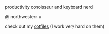 productivity conoisseur and keyboard nerd 

@ northwestern u 

check out my [dotfiles](https://github.com/randyttruong/dotfiles-) (I work very hard on them)
